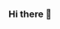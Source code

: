 ### Hi there 👋

<!--
**FPolich/FPolich** is a ✨ _special_ ✨ repository because its `README.md` (this file) appears on your GitHub profile.

- 🔭 Trabajando como frontend developer
- 🌱 Aprendiendo sobre javascript y .Net
- 📫 Contacto: franciscopolich@gmail.com
- ⚡ Fun fact: ...
-->
